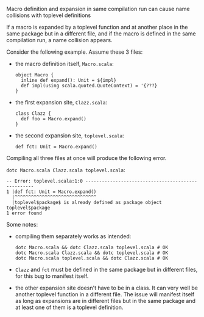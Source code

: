Macro definition and expansion in same compilation run can cause name collisions with toplevel definitions

If a macro is expanded by a toplevel function and at another place in the same
package but in a different file, and if the macro is defined in the same
compilation run, a name collision appears.

Consider the following example. Assume these 3 files:

- the macro definition itself, `Macro.scala`:
  
  ```
  object Macro {
    inline def expand(): Unit = ${impl}
    def impl(using scala.quoted.QuoteContext) = '{???}
  }
  ```

- the first expansion site, `Clazz.scala`:

  ```
  class Clazz {
    def foo = Macro.expand()
  }
  ```

- the second expansion site, `toplevel.scala`:

  ```
  def fct: Unit = Macro.expand()
  ```

Compiling all three files at once will produce the following error.

`dotc Macro.scala Clazz.scala toplevel.scala`:

```
-- Error: toplevel.scala:1:0 ---------------------------------------------------
1 |def fct: Unit = Macro.expand()
  |^^^^^^^^^^^^^^^^^^^^^^^^^^^^^^
  |toplevel$package$ is already defined as package object toplevel$package
1 error found
```

Some notes:

- compiling them separately works as intended:
  
  ```
  dotc Macro.scala && dotc Clazz.scala toplevel.scala # OK
  dotc Macro.scala Clazz.scala && dotc toplevel.scala # OK
  dotc Macro.scala toplevel.scala && dotc Clazz.scala # OK
  ```

- `Clazz` and `fct` must be defined in the same package but in different files,
  for this bug to manifest itself.

- the other expansion site doesn't have to be in a class. It can very well be
  another toplevel function in a different file. The issue will manifest itself
  as long as expansions are in different files but in the same package and at
  least one of them is a toplevel definition.

